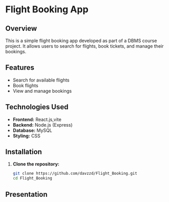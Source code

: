 # Flight Booking App

## Overview

This is a simple flight booking app developed as part of a DBMS course project. It allows users to search for flights, book tickets, and manage their bookings.

## Features

- Search for available flights
- Book flights
- View and manage bookings

## Technologies Used

- **Frontend:** React.js,vite
- **Backend:** Node.js (Express)
- **Database:** MySQL
- **Styling:** CSS

## Installation

1. **Clone the repository:**
   ```bash
   git clone https://github.com/davzzd/Flight_Booking.git
   cd Flight_Booking

## Presentation

```bash https://www.canva.com/design/DAGTdBHHckA/bUR_yjHctnFCQlk4pegmSw/edit?utm_content=DAGTdBHHckA&utm_campaign=designshare&utm_medium=link2&utm_source=sharebutton
